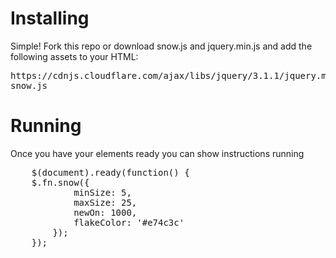# Installing

Simple! Fork this repo or download snow.js and jquery.min.js and add the following assets to your HTML:

<pre>
https://cdnjs.cloudflare.com/ajax/libs/jquery/3.1.1/jquery.min.js
snow.js
</pre>

# Running
Once you have your elements ready you can show instructions running
<pre>
	$(document).ready(function() {
	$.fn.snow({
	        minSize: 5,
	        maxSize: 25,
	        newOn: 1000,
	        flakeColor: '#e74c3c'
	    });
	});
</pre>
